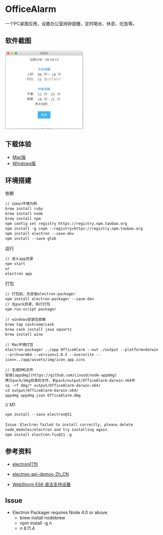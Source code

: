 # OfficeAlarm
一个PC桌面应用，设置办公室闹钟提醒，定时喝水、休息、吃饭等。

## 软件截图
<img src="./app/assets/img/AlarmOffice001.png" width="50%" />

## 下载体验
- [Mac版](https://github.com/kylingo/OfficeAlarm/releases/tag/v1.0.1)
- [Windows版](http://pjnr4vk1h.bkt.clouddn.com/alarm/OfficeAlarm-win32-x64.zip)

## 环境搭建
依赖
```
// 以mac环境为例
brew install ruby
brew install node
brew install npm
npm config set registry https://registry.npm.taobao.org
npm install -g cnpm --registry=https://registry.npm.taobao.org
npm install electron --save-dev
npm install --save glob
```

运行
````
// 进入app目录
npm start
or
electron app
````

打包
```
// 打包前，先安装electron-packager
npm install electron-packager --save-dev
// 在pack目录，执行打包
npm run-script packager

// windows安装包依赖
brew tap caskroom/cask
brew cask install java xquartz
brew install wine

// Mac环境打包
electron-packager ../app OfficeAlarm --out ./output --platform=darwin --arch=arm64 --version=1.0.5 --overwrite --icon=../app/assets/img/icon_app.icns

// 生成DMG文件
安装[appdmg](https://github.com/LinusU/node-appdmg)
拷贝pack/dmg目录的文件，到pack/output/OfficeAlarm-darwin-x64中
cp -rf dmg/* output/OfficeAlarm-darwin-x64/
cd output/OfficeAlarm-darwin-x64/
appdmg appdmg.json OfficeAlarm.dmg
````

// M1
````
npm install --save electron@11

Issue：Electron failed to install correctly, please delete node_modules/electron and try installing again
npm install electron-fix@11 -g
````


## 参考资料
- [electron打包](https://segmentfault.com/a/1190000011908324)

- [electron-api-demos-Zh_CN](https://github.com/demopark/electron-api-demos-Zh_CN)

- [WebStorm ES6 语法支持设置](http://www.jianshu.com/p/b4390919a5b5)

## Issue
- Electron Packager requires Node 4.0 or above.
    - brew install nodebrew
    - npm  install  -g  n
    - n 8.11.4
